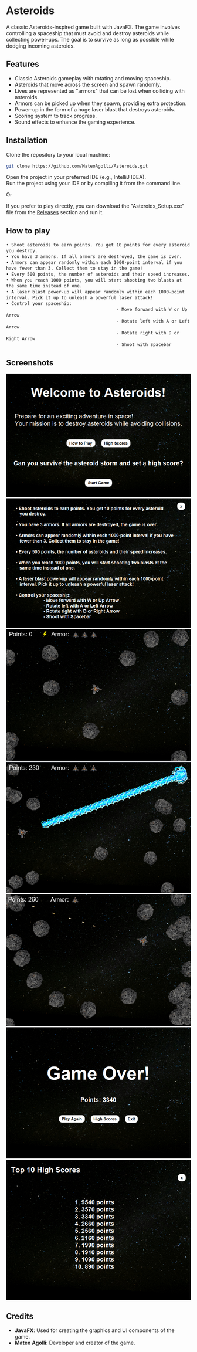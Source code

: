 # Asteroids
A classic Asteroids-inspired game built with JavaFX. The game involves controlling a spaceship that must avoid and destroy asteroids while collecting power-ups. The goal is to survive as long as possible while dodging incoming asteroids.

## Features
- Classic Asteroids gameplay with rotating and moving spaceship.
- Asteroids that move across the screen and spawn randomly.
- Lives are represented as "armors" that can be lost when colliding with asteroids.
- Armors can be picked up when they spawn, providing extra protection.
- Power-up in the form of a huge laser blast that destroys asteroids.
- Scoring system to track progress.
- Sound effects to enhance the gaming experience.

## Installation
Clone the repository to your local machine:

   ```bash
   git clone https://github.com/MateoAgolli/Asteroids.git
   ```
   
Open the project in your preferred IDE (e.g., IntelliJ IDEA).  
Run the project using your IDE or by compiling it from the command line.

Or

If you prefer to play directly, you can download the "Asteroids_Setup.exe" file from the [Releases](https://github.com/MateoAgolli/Asteroids/releases) section and run it.

## How to play
```
• Shoot asteroids to earn points. You get 10 points for every asteroid you destroy.  
• You have 3 armors. If all armors are destroyed, the game is over.  
• Armors can appear randomly within each 1000-point interval if you have fewer than 3. Collect them to stay in the game!  
• Every 500 points, the number of asteroids and their speed increases.  
• When you reach 1000 points, you will start shooting two blasts at the same time instead of one.  
• A laser blast power-up will appear randomly within each 1000-point interval. Pick it up to unleash a powerful laser attack!  
• Control your spaceship:  
                                          - Move forward with W or Up Arrow  
                                          - Rotate left with A or Left Arrow  
                                          - Rotate right with D or Right Arrow  
                                          - Shoot with Spacebar  
```

## Screenshots
![Screenshot1](screenshots/Asteroids1.png)
![Screenshot2](screenshots/Asteroids2.png)
![Screenshot3](screenshots/Asteroids3.png)
![Screenshot4](screenshots/Asteroids4.png)
![Screenshot5](screenshots/Asteroids5.png)
![Screenshot6](screenshots/Asteroids6.png)
![Screenshot7](screenshots/Asteroids7.png)

## Credits
- **JavaFX**: Used for creating the graphics and UI components of the game.
- **Mateo Agolli**: Developer and creator of the game.
